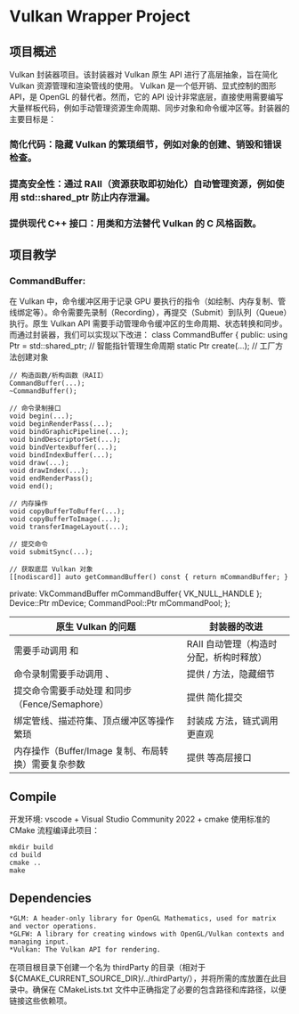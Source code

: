 # Vulkan Wrapper Project

## 项目概述
Vulkan 封装器项目。该封装器对 Vulkan 原生 API 进行了高层抽象，旨在简化 Vulkan 资源管理和渲染管线的使用。
Vulkan 是一个低开销、显式控制的图形 API，是 OpenGL 的替代者。然而，它的 API 设计非常底层，直接使用需要编写大量样板代码，例如手动管理资源生命周期、同步对象和命令缓冲区等。封装器的主要目标是：
### 简化代码：隐藏 Vulkan 的繁琐细节，例如对象的创建、销毁和错误检查。
### 提高安全性：通过 RAII（资源获取即初始化）自动管理资源，例如使用 std::shared_ptr 防止内存泄漏。
### 提供现代 C++ 接口：用类和方法替代 Vulkan 的 C 风格函数。

## 项目教学

### CommandBuffer:
在 Vulkan 中，命令缓冲区用于记录 GPU 要执行的指令（如绘制、内存复制、管线绑定等）。命令需要先录制（Recording），再提交（Submit）到队列（Queue）执行。原生 Vulkan API 需要手动管理命令缓冲区的生命周期、状态转换和同步。而通过封装器，我们可以实现以下改进：
class CommandBuffer {
public:
    using Ptr = std::shared_ptr<CommandBuffer>;  // 智能指针管理生命周期
    static Ptr create(...);  // 工厂方法创建对象

    // 构造函数/析构函数（RAII）
    CommandBuffer(...);
    ~CommandBuffer();

    // 命令录制接口
    void begin(...);
    void beginRenderPass(...);
    void bindGraphicPipeline(...);
    void bindDescriptorSet(...);
    void bindVertexBuffer(...);
    void bindIndexBuffer(...);
    void draw(...);
    void drawIndex(...);
    void endRenderPass();
    void end();

    // 内存操作
    void copyBufferToBuffer(...);
    void copyBufferToImage(...);
    void transferImageLayout(...);

    // 提交命令
    void submitSync(...);

    // 获取底层 Vulkan 对象
    [[nodiscard]] auto getCommandBuffer() const { return mCommandBuffer; }

private:
    VkCommandBuffer mCommandBuffer{ VK_NULL_HANDLE };
    Device::Ptr mDevice;
    CommandPool::Ptr mCommandPool;
};

| 原生 Vulkan 的问题 | 封装器的改进 | 
| --- | --- | 
| 需要手动调用  和  | RAII 自动管理（构造时分配，析构时释放） | 
| 命令录制需要手动调用 、 | 提供 / 方法，隐藏细节 | 
| 提交命令需要手动处理  和同步（Fence/Semaphore） | 提供  简化提交 | 
| 绑定管线、描述符集、顶点缓冲区等操作繁琐 | 封装成  方法，链式调用更直观 | 
| 内存操作（Buffer/Image 复制、布局转换）需要复杂参数 | 提供  等高层接口 | 


## Compile
开发环境: vscode + Visual Studio Community 2022 + cmake
使用标准的 CMake 流程编译此项目：

    mkdir build
    cd build
    cmake ..
    make

## Dependencies
    *GLM: A header-only library for OpenGL Mathematics, used for matrix and vector operations.
    *GLFW: A library for creating windows with OpenGL/Vulkan contexts and managing input.
    *Vulkan: The Vulkan API for rendering.

在项目根目录下创建一个名为 thirdParty 的目录（相对于 ${CMAKE_CURRENT_SOURCE_DIR}/../thirdParty/），并将所需的库放置在此目录中。确保在 CMakeLists.txt 文件中正确指定了必要的包含路径和库路径，以便链接这些依赖项。
